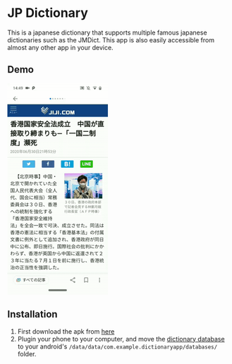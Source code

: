 # JP Dictionary
This is a japanese dictionary that supports multiple famous japanese dictionaries such as the JMDict. This app is also easily accessible from almost any other app in your device. 

## Demo
![](screenshots/demo.gif)

## Installation
1. First download the apk from [here]()
2. Plugin your phone to your computer, and move the [dictionary database](app/src/main/assets/dict.db) to your android's `/data/data/com.example.dictionaryapp/databases/` folder.
   

   